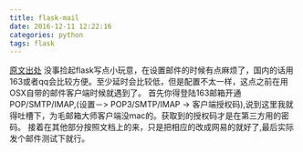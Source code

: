 ```yaml
---
title: flask-mail
date: 2016-12-11 12:22:16
categories: python
tags: flask
---
```

[原文出处](http://blog.csdn.net/stan_pcf/article/details/51098126)
没事捡起flask写点小玩意，在设置邮件的时候有点麻烦了，国内的话用163或者qq会比较方便。至少延时会比较低，但是配置不太一样，这点之前在用OSX自带的邮件客户端时候就遇到了。
首先你得登陆163邮箱开通POP/SMTP/IMAP,(设置－> POP3/SMTP/IMAP -> 客户端授权码),说到这里我就
得吐槽下，为毛邮箱大师客户端没mac的。获取到的授权码才是在第三方用的密码。
接着在其他部分按照文档上的来，只是把相应的改成网易的就好了,最后实际发个邮件测试下就行。

